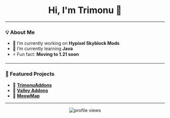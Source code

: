 <h1 align="center">Hi, I'm Trimonu 👋</h1>

---

### 💡 About Me
- 🔭 I’m currently working on **Hypixel Skyblock Mods**
- 🌱 I’m currently learning **Java**
- ⚡ Fun fact: **Moving to 1.21 soon**

---

### 📂 Featured Projects

- 🔹 [**TrimonuAddons**](https://github.com/trim0nu/trimonuaddons)
- 🔹 [**Valley Addons**](https://github.com/trim0nu/valleyaddons)
- 🔹 [**MeowMap**](https://github.com/trim0nu/meowmap)

---

<!-- Optional: Profile Views -->
<p align="center">
  <img src="https://komarev.com/ghpvc/?username=trim0nu&style=flat-square&color=blue" alt="profile views"/>
</p>
